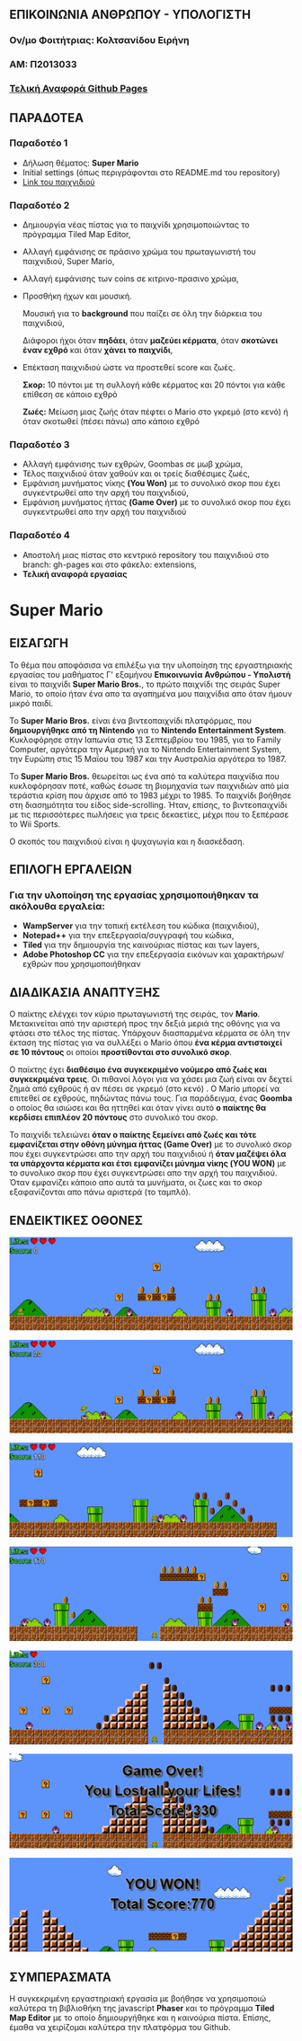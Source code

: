 ## ΕΠΙΚΟΙΝΩΝΙΑ ΑΝΘΡΩΠΟΥ - ΥΠΟΛΟΓΙΣΤΗ

### Ον/μο Φοιτήτριας: Κολτσανίδου Ειρήνη

### ΑΜ: Π2013033

### [Τελική Αναφορά Github Pages](https://eiriniklt.github.io/slate/)

## ΠΑΡΑΔΟΤΕΑ

### Παραδοτέο 1

- Δήλωση θέματος: **Super Mario**
- Initial settings (όπως περιγράφονται στο README.md του repository)
- [Link του παιχνιδιού](https://eiriniklt.github.io/Super-Mario/)

### Παραδοτέο 2

- Δημιουργία νέας πίστας για το παιχνίδι χρησιμοποιώντας το πρόγραμμα Tiled Map Editor,
- Αλλαγή εμφάνισης σε πράσινο χρώμα του πρωταγωνιστή του παιχνιδιού, Super Mario, 
- Αλλαγή εμφάνισης των coins σε κιτρινο-πρασινο χρώμα,
- Προσθήκη ήχων και μουσική.

  Μουσική για το **background** που παίζει σε όλη την διάρκεια του παιχνιδιού, 
  
  Διάφοροι ήχοι όταν **πηδάει**, όταν **μαζεύει κέρματα**, όταν **σκοτώνει έναν εχθρό** και όταν **χάνει το παιχνίδι**,
  
- Επέκταση παιχνιδιού ώστε να προστεθεί score και ζωές.

  **Σκορ:** 10 πόντοι με τη συλλογή κάθε κέρματος και 20 πόντοι για κάθε επίθεση σε κάποιο εχθρό
  
  **Ζωές:** Μείωση μιας ζωής όταν πέφτει ο Mario στο γκρεμό (στο κενό) ή όταν σκοτωθεί (πέσει πάνω) απο κάποιο εχθρό

### Παραδοτέο 3

- Αλλαγή εμφάνισης των εχθρών, Goombas σε μωβ χρώμα,
- Τέλος παιχνιδιού όταν χαθούν και οι τρείς διαθέσιμες ζωές,
- Εμφάνιση μυνήματος νίκης **(You Won)** με το συνολικό σκορ που έχει συγκεντρωθεί απο την αρχή του παιχνιδιού,
- Εμφάνιση μυνήματος ήττας **(Game Over)** με το συνολικό σκορ που έχει συγκεντρωθεί απο την αρχή του παιχνιδιού 

### Παραδοτέο 4

- Αποστολή μιας πίστας στο κεντρικό repository του παιχνιδιού στο branch: gh-pages και στο φάκελο: extensions,
- **Τελική αναφορά εργασίας**

# Super Mario

## ΕΙΣΑΓΩΓΗ

Το θέμα που αποφάσισα να επιλέξω για την υλοποίηση της εργαστηριακής εργασίας του μαθήματος Γ' εξαμήνου **Επικοινωνία Ανθρώπου - Υπολιστή** είναι το παιχνίδι **Super Mario Bros.**, το πρώτο παιχνίδι της σειράς Super Mario, το οποίο ήταν ένα απο τα αγαπημένα μου παιχνίδια απο όταν ήμουν μικρό παιδί. 

Το **Super Mario Bros.** είναι ένα βιντεοπαιχνίδι πλατφόρμας, που **δημιουργήθηκε από τη Nintendo** για το **Nintendo Entertainment System**. Κυκλοφόρησε στην Ιαπωνία στις 13 Σεπτεμβρίου του 1985, για το Family Computer, αργότερα την Αμερική για το Nintendo Entertainment System, την Ευρώπη στις 15 Μαΐου του 1987 και την Αυστραλία αργότερα το 1987.

Το **Super Mario Bros.** θεωρείται ως ένα από τα καλύτερα παιχνίδια που κυκλοφόρησαν ποτέ, καθώς έσωσε τη βιομηχανία των παιχνιδιών από μία τεράστια κρίση που άρχισε από το 1983 μέχρι το 1985. Το παιχνίδι βοήθησε στη διασημότητα του είδος side-scrolling. Ήταν, επίσης, το βιντεοπαιχνίδι με τις περισσότερες πωλήσεις για τρεις δεκαετίες, μέχρι που το ξεπέρασε το Wii Sports.

Ο σκοπός του παιχνιδιού είναι η ψυχαγωγία και η διασκέδαση.

## ΕΠΙΛΟΓΗ ΕΡΓΑΛΕΙΩΝ

### Για την υλοποίηση της εργασίας χρησιμοποιήθηκαν τα ακόλουθα εργαλεία:

- **WampServer** για την τοπική εκτέλεση του κώδικα (παιχνιδιού),
- **Notepad++** για την επεξεργασία/συγγραφή του κώδικα,
- **Tiled** για την δημιουργία της καινούριας πίστας και των layers,
- **Adobe Photoshop CC** για την επεξεργασία εικόνων και χαρακτήρων/εχθρών που χρησιμοποιήθηκαν

## ΔΙΑΔΙΚΑΣΙΑ ΑΝΑΠΤΥΞΗΣ

Ο παίκτης ελέγχει τον κύριο πρωταγωνιστή της σειράς, τον **Mario**. Μετακινείται από την αριστερή προς την δεξιά μεριά της οθόνης για να φτάσει στο τέλος της πίστας. Υπάρχουν διασπαρμένα κέρματα σε όλη την έκταση της πίστας για να συλλέξει ο Mario όπου **ένα κέρμα αντιστοιχεί σε 10 πόντους** οι οποίοι **προστίθονται στο συνολικό σκορ**. 

Ο παίκτης έχει **διαθέσιμο ένα συγκεκριμένο νούμερο από ζωές και συγκεκριμένα τρεις**. Οι πιθανοί λόγοι για να χάσει μια ζωή είναι αν δεχτεί ζημιά από εχθρούς ή αν πέσει σε γκρεμό (στο κενό) . Ο Mario μπορεί να επιτεθεί σε εχθρούς, πηδώντας πάνω τους. Για παράδειγμα, ένας **Goomba** ο οποίος θα ισιώσει και θα ηττηθεί και όταν γίνει αυτό **ο παίκτης θα κερδίσει επιπλέον 20 πόντους** στο συνολικό του σκορ. 

Το παιχνίδι τελειώνει **όταν ο παίκτης ξεμείνει από ζωές και τότε εμφανίζεται στην οθόνη μύνημα ήττας (Game Over)** με το συνολικό σκορ που έχει συγκεντρώσει απο την αρχή του παιχνιδιού ή **όταν μαζέψει όλα τα υπάρχοντα κέρματα και έτσι εμφανίζει μύνημα νίκης (YOU WON)** με το συνολικο σκορ που έχει συγκεντρώσει απο την αρχή του παιχνιδιού. Όταν εμφανίζει κάποιο απο αυτά τα μυνήματα, οι ζωες και το σκορ εξαφανίζονται απο πάνω αριστερά (το ταμπλό).

## ΕΝΔΕΙΚΤΙΚΕΣ ΟΘΟΝΕΣ

![](https://raw.githubusercontent.com/eiriniklt/Super-Mario/master/assets/super_mario1.PNG)

![](https://raw.githubusercontent.com/eiriniklt/Super-Mario/master/assets/super_mario2.PNG)

![](https://raw.githubusercontent.com/eiriniklt/Super-Mario/master/assets/super_mario3.PNG)

![](https://raw.githubusercontent.com/eiriniklt/Super-Mario/master/assets/super_mario4.PNG)

![](https://raw.githubusercontent.com/eiriniklt/Super-Mario/master/assets/super_mario5.PNG)

![](https://raw.githubusercontent.com/eiriniklt/Super-Mario/master/assets/super_mario6.PNG)

![](https://raw.githubusercontent.com/eiriniklt/Super-Mario/master/assets/super_mario7.PNG)

## ΣΥΜΠΕΡΑΣΜΑΤΑ

Η συγκεκριμένη εργαστηριακή εργασία με βοήθησε να χρησιμοποιώ καλύτερα τη βιβλιοθήκη της javascript **Phaser** και το πρόγραμμα **Tiled Map Editor** με το οποίο δημιουργήθηκε και η καινούρια πίστα. Επίσης, έμαθα να χειρίζομαι καλύτερα την πλατφόρμα του Github.
